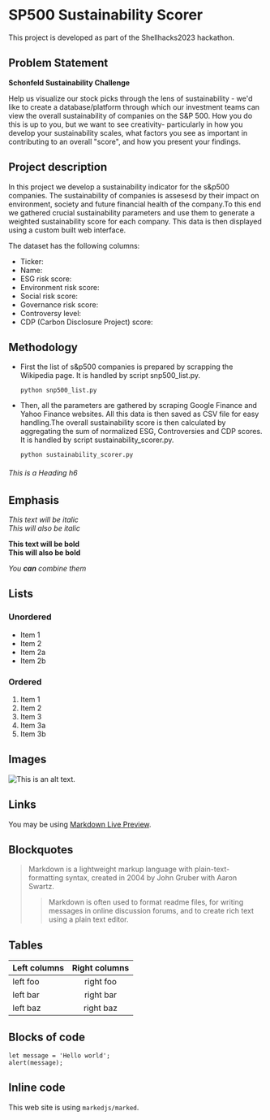 # SP500 Sustainability Scorer


This project is developed as part of the Shellhacks2023 hackathon.

## Problem Statement 

**Schonfeld Sustainability Challenge**

Help us visualize our stock picks through the lens of sustainability - we'd like to create a database/platform through which our investment teams can view the overall sustainability of companies on the S&P 500. How you do this is up to you, but we want to see creativity- particularly in how you develop your sustainability scales, what factors you see as important in contributing to an overall "score", and how you present your findings.

## Project description 

In this project we develop a sustainability indicator for the s&p500 companies. The sustainability of companies is assesesd by their impact on environment, society and future financial health of the company.To this end we gathered crucial sustainability parameters and use them to generate a weighted sustainability score for each company. This data is then displayed using a custom built web interface.

The dataset has the following columns:
* Ticker: 
* Name:
* ESG risk score:
* Environment risk score:
* Social risk score:
* Governance risk score:
* Controversy level:
* CDP (Carbon Disclosure Project) score:


## Methodology

* First  the list of s&p500 companies is prepared by scrapping the Wikipedia page. It is handled by script snp500_list.py.
  ```
  python snp500_list.py

  ```
* Then, all the parameters are gathered by scraping Google Finance and Yahoo Finance websites. All this data is then saved as CSV file for easy handling.The overall sustainability score is then calculated by aggregating the sum of normalized ESG, Controversies and CDP scores. It is handled by script sustainability_scorer.py.
  ```
  python sustainability_scorer.py
  ```

###### This is a Heading h6

## Emphasis

*This text will be italic*  
_This will also be italic_

**This text will be bold**  
__This will also be bold__

_You **can** combine them_

## Lists

### Unordered

* Item 1
* Item 2
* Item 2a
* Item 2b

### Ordered

1. Item 1
1. Item 2
1. Item 3
  1. Item 3a
  1. Item 3b

## Images

![This is an alt text.](/image/sample.png "This is a sample image.")

## Links

You may be using [Markdown Live Preview](https://markdownlivepreview.com/).

## Blockquotes

> Markdown is a lightweight markup language with plain-text-formatting syntax, created in 2004 by John Gruber with Aaron Swartz.
>
>> Markdown is often used to format readme files, for writing messages in online discussion forums, and to create rich text using a plain text editor.

## Tables

| Left columns  | Right columns |
| ------------- |:-------------:|
| left foo      | right foo     |
| left bar      | right bar     |
| left baz      | right baz     |

## Blocks of code

```
let message = 'Hello world';
alert(message);
```

## Inline code

This web site is using `markedjs/marked`.
